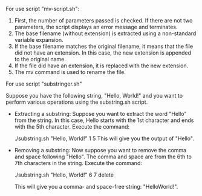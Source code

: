 For use script "mv-script.sh":

1. First, the number of parameters passed is checked. If there are not two parameters, the script displays an error message and terminates.
2. The base filename (without extension) is extracted using a non-standard variable expansion.
3. If the base filename matches the original filename, it means that the file did not have an extension. In this case, the new extension is appended to the original name.
4. If the file did have an extension, it is replaced with the new extension.
5. The mv command is used to rename the file.





For use script "substringer.sh"

 Suppose you have the following string, "Hello, World!" and you want to perform various operations using the substring.sh script.
 - Extracting a substring:
   Suppose you want to extract the word "Hello" from the string. In this case, Hello starts with the 1st character and ends with the 5th character. Execute the command:

   ./substring.sh "Hello, World!" 1 5
   This will give you the output of "Hello".

 - Removing a substring:
   Now suppose you want to remove the comma and space following "Hello". The comma and space are from the 6th to 7th characters in the string. Execute the command:

   ./substring.sh "Hello, World!" 6 7 delete

   This will give you a comma- and space-free string: "HelloWorld!".

